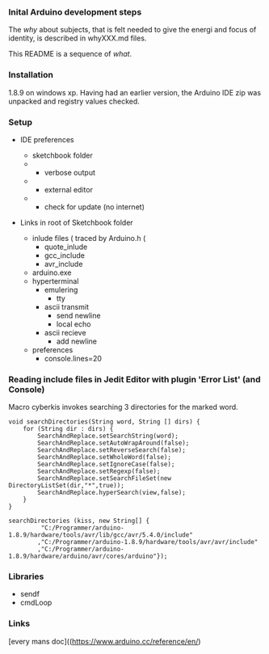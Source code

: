 ### Inital Arduino development steps
The _why_ about subjects, that is felt needed to give the energi and focus of identity, is described in whyXXX.md files. 

This README is a sequence of _what_.


### Installation

1.8.9 on windows xp. Having had an earlier version, the Arduino IDE zip was unpacked and registry values checked.

### Setup
- IDE preferences
    - sketchbook folder
    - + verbose output
    - + external editor
    - - check for update (no  internet)
    
- Links in root of Sketchbook folder
    - inlude files ( traced by Arduino.h (
        - quote_inlude
        - gcc_include
        - avr_include
    - arduino.exe
    - hyperterminal
        - emulering
            - tty
        - ascii transmit
            - send newline
            - local echo
        - ascii recieve
            - add newline
    - preferences
        - console.lines=20


### Reading include files in Jedit Editor with plugin 'Error List' (and Console)

Macro cyberkis invokes searching 3 directories for the marked word.

    void searchDirectories(String word, String [] dirs) {
        for (String dir : dirs) {				
            SearchAndReplace.setSearchString(word);
            SearchAndReplace.setAutoWrapAround(false);
            SearchAndReplace.setReverseSearch(false);
            SearchAndReplace.setWholeWord(false);
            SearchAndReplace.setIgnoreCase(false);
            SearchAndReplace.setRegexp(false);
            SearchAndReplace.setSearchFileSet(new DirectoryListSet(dir,"*",true));
            SearchAndReplace.hyperSearch(view,false);
        }
	}

    searchDirectories (kiss, new String[] { 
             "C:/Programmer/arduino-1.8.9/hardware/tools/avr/lib/gcc/avr/5.4.0/include"
            ,"C:/Programmer/arduino-1.8.9/hardware/tools/avr/avr/include"
            ,"C:/Programmer/arduino-1.8.9/hardware/arduino/avr/cores/arduino"});



### Libraries

- sendf
- cmdLoop


### Links

[every mans doc]((https://www.arduino.cc/reference/en/)